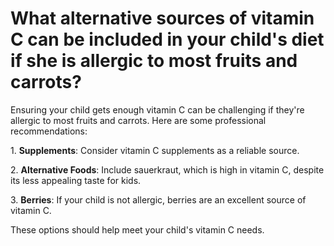 # What alternative sources of vitamin C can be included in your child's diet if she is allergic to most fruits and carrots?

Ensuring your child gets enough vitamin C can be challenging if they're allergic to most fruits and carrots. Here are some professional recommendations:

1\. **Supplements**: Consider vitamin C supplements as a reliable source.

2\. **Alternative Foods**: Include sauerkraut, which is high in vitamin C, despite its less appealing taste for kids.

3\. **Berries**: If your child is not allergic, berries are an excellent source of vitamin C.

These options should help meet your child's vitamin C needs.